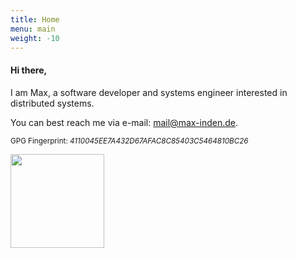 ```yaml
---
title: Home
menu: main
weight: -10
---
```


#### Hi there,

I am Max, a software developer and systems engineer interested in distributed
systems.

You can best reach me via e-mail: mail@max-inden.de.

<small>GPG Fingerprint: *4110045EE7A432D67AFAC8C85403C5464810BC26*</small>

<img src="/static/profile-picture.jpg" width="150">

